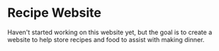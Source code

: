 # Recipe Website
Haven't started working on this website yet, but the goal is to create a website to help store recipes and food to assist with making dinner.
